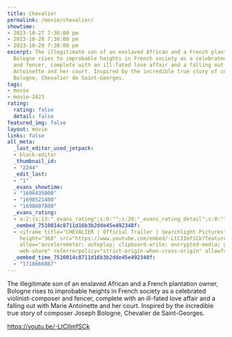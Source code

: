 ```yaml
---
title: Chevalier
permalink: /movie/chevalier/
showtime:
- 2023-10-27 7:30:00 pm
- 2023-10-28 7:30:00 pm
- 2023-10-29 7:30:00 pm
excerpt: The illegitimate son of an enslaved African and a French plantation owner,
  Bologne rises to improbable heights in French society as a celebrated violinist-composer
  and fencer, complete with an ill-fated love affair and a falling out with Marie
  Antoinette and her court. Inspired by the incredible true story of composer Joseph
  Bologne, Chevalier de Saint-Georges.
tags:
- movie
- movie-2023
rating:
  rating: false
  detail: false
featured_img: false
layout: movie
links: false
all_meta:
  _last_editor_used_jetpack:
  - block-editor
  _thumbnail_id:
  - "2244"
  _edit_last:
  - "1"
  _evans_showtime:
  - "1698435000"
  - "1698521400"
  - "1698607800"
  _evans_rating:
  - a:2:{s:13:"_evans_rating";s:0:"";s:20:"_evans_rating_detail";s:0:"";}
  _oembed_7510014c8711d16b3b2dde45e492348f:
  - <iframe title="CHEVALIER | Official Trailer | Searchlight Pictures" width="640"
    height="360" src="https://www.youtube.com/embed/-LtCIImfSCk?feature=oembed" frameborder="0"
    allow="accelerometer; autoplay; clipboard-write; encrypted-media; gyroscope; picture-in-picture;
    web-share" referrerpolicy="strict-origin-when-cross-origin" allowfullscreen></iframe>
  _oembed_time_7510014c8711d16b3b2dde45e492348f:
  - "1718666887"
---
```


The illegitimate son of an enslaved African and a French plantation owner, Bologne rises to improbable heights in French society as a celebrated violinist-composer and fencer, complete with an ill-fated love affair and a falling out with Marie Antoinette and her court. Inspired by the incredible true story of composer Joseph Bologne, Chevalier de Saint-Georges.

https://youtu.be/-LtCIImfSCk 